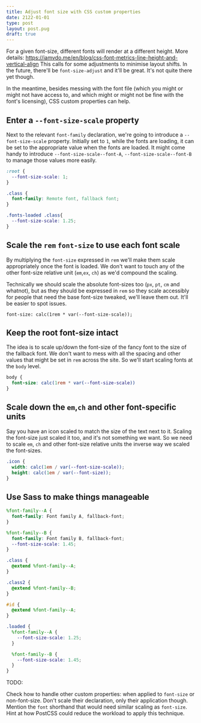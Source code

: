```yaml
---
title: Adjust font size with CSS custom properties
date: 2122-01-01
type: post
layout: post.pug
draft: true
---
```

For a given font-size, different fonts will render at a different height. More details: <https://iamvdo.me/en/blog/css-font-metrics-line-height-and-vertical-align>
This calls for some adjustments to minimise layout shifts.
In the future, there'll be `font-size-adjust` and it'll be great.
It's not quite there yet though.

In the meantime, besides messing with the font file (which you might or might not have access to, and which might or might not be fine with the font's licensing), CSS custom properties can help.

Enter a `--font-size-scale` property
---

Next to the relevant `font-family` declaration, we're going to introduce a `--font-size-scale` property. Initially set to `1`, while the fonts are loading, it can be set to the appropriate value when the fonts are loaded. It might come handy to introduce `--font-size-scale--font-A`, `--font-size-scale--font-B` to manage those values more easily.

```css
:root {
  --font-size-scale: 1;
}

.class {
  font-family: Remote font, fallback font;
}

.fonts-loaded .class{
  --font-size-scale: 1.25;
}
```

Scale the `rem` `font-size` to use each font scale
---

By multiplying the `font-size` expressed in `rem` we'll make them scale appropriately once the font is loaded. We don't want to touch any of the other font-size relative unit (`em`,`ex`, `ch`) as we'd compound the scaling.

Technically we should scale the absolute font-sizes too (`px`, `pt`, `cm` and whatnot), but as they should be expressed in `rem` so they scale accessibly for people that need the base font-size tweaked, we'll leave them out. It'll be easier to spot issues.

```
font-size: calc(1rem * var(--font-size-scale));
```

Keep the root font-size intact
---

The idea is to scale up/down the font-size of the fancy font to the size of the fallback font. We don't want to mess with all the spacing and other values that might be set in `rem` across the site. So we'll start scaling fonts at the `body` level.

```css
body {
  font-size: calc(1rem * var(--font-size-scale))
}
```

Scale down the `em`,`ch` and other font-specific units
---

Say you have an icon scaled to match the size of the text next to it.
Scaling the font-size just scaled it too, and it's not something we want.
So we need to scale `em`, `ch` and other font-size relative units the inverse way we scaled the font-sizes.

```css
.icon {
  width: calc(1em / var(--font-size-scale));
  height: calc(1em / var(--font-size));
}
```

Use Sass to make things manageable
---

```scss
%font-family--A {
  font-family: Font family A, fallback-font;
}

%font-family--B {
  font-family: Font family B, fallback-font;
  --font-size-scale: 1.45;
}

.class {
  @extend %font-family--A;
}

.class2 {
  @extend %font-family--B;
}

#id {
  @extend %font-family--A;
}

.loaded {
  %font-family--A {
    --font-size-scale: 1.25;
  }

  %font-family--B {
    --font-size-scale: 1.45;
  }
}
```

TODO:

Check how to handle other custom properties: when applied to `font-size` or non-font-size. Don't scale their declaration, only their application though.
Mention the `font` shorthand that would need similar scaling as `font-size`.
Hint at how PostCSS could reduce the workload to apply this technique.
